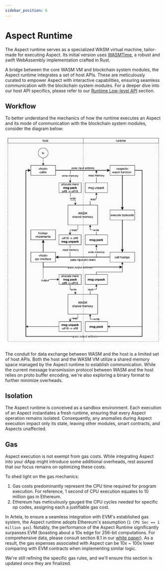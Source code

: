 ```yaml
---
sidebar_position: 6
---
```


# Aspect Runtime

The Aspect runtime serves as a specialized WASM virtual machine, tailor-made for executing Aspect. Its initial version uses [WASMTime](https://github.com/bytecodealliance/wasmtime), a robust and swift WebAssembly implementation crafted in Rust.

A bridge between the core WASM VM and blockchain system modules, the Aspect runtime integrates a set of host APIs. These are meticulously curated to empower Aspect with interactive capabilities, ensuring seamless communication with the blockchain system modules. For a deeper dive into our host API specifics, please refer to our [Runtime Low-level API](/) section.

## Workflow

To better understand the mechanics of how the runtime executes an Aspect and its mode of communication with the blockchain system modules, consider the diagram below:

![Process](overall-process.svg)

The conduit for data exchange between WASM and the host is a limited set of host APIs. Both the host and the WASM VM utilize a shared memory space managed by the Aspect runtime to establish communication. While the current message transmission protocol between WASM and the host relies on proto buffer encoding, we're also exploring a binary format to further minimize overheads.

## Isolation

The Aspect runtime is conceived as a sandbox environment. Each execution of an Aspect instantiates a fresh runtime, ensuring that every Aspect operation remains isolated. Consequently, any anomalies during Aspect execution impact only its state, leaving other modules, smart contracts, and Aspects unaffected.

## Gas

Aspect execution is not exempt from gas costs. While integrating Aspect into your dApp might introduce some additional overheads, rest assured that our focus remains on optimizing these costs.

To shed light on the gas mechanics:

1. Gas costs predominantly represent the CPU time required for program execution. For reference, 1 second of CPU execution equates to 10 million gas in Ethereum.
2. Ethereum has meticulously gauged the CPU cycles needed for specific op codes, assigning each a justifiable gas cost.

In Artela, to ensure a seamless integration with EVM's established gas system, the Aspect runtime adopts Ethereum's assumption (`1 CPU Sec == 1 million gas`). Notably, the performance of the Aspect Runtime significantly surpasses EVM (boasting about a 10x edge for 256-bit computations. For comprehensive data, please consult section 8.1 in our [white paper](https://github.com/artela-network/aspect-whitepaper/blob/main/latex/build/whitepaper.pdf)). As a result, the gas expenses associated with Aspect can be 10x ~ 100x lower comparing with EVM contracts when implementing similar logic.

We're still refining the specific gas rules, and we'll ensure this section is updated once they are finalized.
